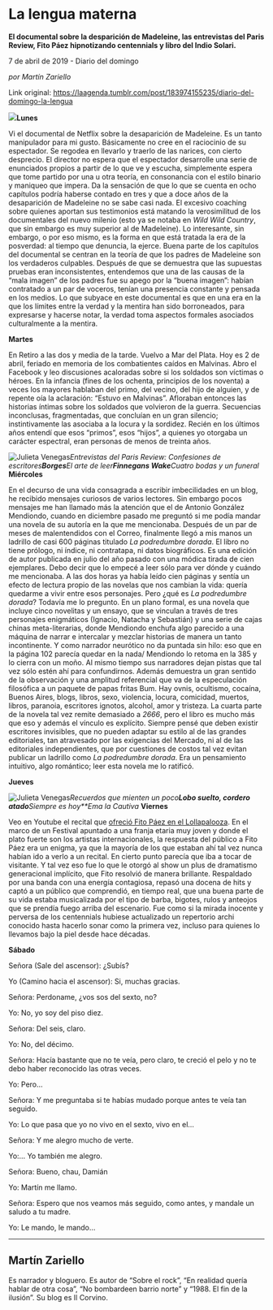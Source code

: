 # La lengua materna

**El documental sobre la desparición de Madeleine, las entrevistas del Paris Review, Fito Páez hipnotizando centennials y libro del Indio Solari.**

7 de abril de 2019 - Diario del domingo

_por Martín Zariello_

Link original: https://laagenda.tumblr.com/post/183974155235/diario-del-domingo-la-lengua

![](https://64.media.tumblr.com/1b26d165f8e487406fa53eacd1bc6a3e/84c53d19889e5441-5b/s500x750/d500da6cdf0def657dcb3b4d28bc0849739a5e1f.jpg)**Lunes** 

Vi el documental de Netflix
sobre la desaparición de Madeleine. Es un tanto manipulador para mi gusto.
Básicamente no cree en el raciocinio de su espectador. Se regodea en llevarlo y
traerlo de las narices, con cierto desprecio. El director no espera que el
espectador desarrolle una serie de enunciados propios a partir de lo que ve y
escucha, simplemente espera que tome partido por una u otra teoría, en
consonancia con el estilo binario y maniqueo que impera. Da la sensación de que
lo que se cuenta en ocho capítulos podría haberse contado en tres y que a doce
años de la desaparición de Madeleine no se sabe casi nada. El excesivo coaching
sobre quienes aportan sus testimonios está matando la verosimilitud de los
documentales del nuevo milenio (esto ya se notaba en *Wild Wild Country*, que sin embargo es muy superior al de Madeleine).
Lo interesante, sin embargo, o por eso mismo, es la forma en que está tratada
la era de la posverdad: al tiempo que denuncia, la ejerce. Buena parte de los
capítulos del documental se centran en la teoría de que los padres de Madeleine
son los verdaderos culpables. Después de que se demuestra que las supuestas pruebas
eran inconsistentes, entendemos que una de las causas de la “mala imagen” de
los padres fue su apego por la “buena imagen”: habían contratado a un par de
voceros, tenían una presencia constante y pensada en los medios. Lo que subyace
en este documental es que en una era en la que los límites entre la verdad y la
mentira han sido borroneados, para expresarse y hacerse notar, la verdad toma
aspectos formales asociados culturalmente a la mentira. 

**Martes** 

En Retiro a las dos y media de
la tarde. Vuelvo a Mar del Plata. Hoy es 2 de abril, feriado en memoria de los
combatientes caídos en Malvinas. Abro el Facebook y leo discusiones acaloradas
sobre si los soldados son víctimas o héroes. En la infancia (fines de los
ochenta, principios de los noventa) a veces los mayores hablaban del primo, del
vecino, del hijo de alguien, y de repente oía la aclaración: “Estuvo en
Malvinas”. Afloraban entonces las historias íntimas sobre los soldados que
volvieron de la guerra. Secuencias inconclusas, fragmentadas, que concluían en
un gran silencio; instintivamente las asociaba a la locura y la sordidez. Recién
en los últimos años entendí que esos “primos”, esos “hijos”, a quienes yo
otorgaba un carácter espectral, eran personas de menos de treinta años.   

![Julieta Venegas](https://64.media.tumblr.com/33c4680a1c22400a9f0c6ddef5ee1c7d/84c53d19889e5441-89/s250x400/31eb8ce3356bea9cf8f4903490fd16d92309fb91.jpg)*Entrevistas del Paris Review: Confesiones de escritores**Borges**El arte de leer**Finnegans Wake**Cuatro
bodas y un funeral* **Miércoles**

En el decurso de una vida
consagrada a escribir imbecilidades en un blog, he recibido mensajes curiosos
de varios lectores. Sin embargo pocos mensajes me han llamado más la atención
que el de Antonio González Mendiondo, cuando en diciembre pasado me preguntó si
me podía mandar una novela de su autoría en la que me mencionaba. Después de un
par de meses de malentendidos con el Correo, finalmente llegó a mis manos un
ladrillo de casi 600 páginas titulado *La
podredumbre dorada*. El libro no tiene prólogo, ni índice, ni contratapa, ni
datos biográficos. Es una edición de autor publicada en julio del año pasado
con una módica tirada de cien ejemplares. Debo decir que lo empecé a leer sólo
para ver dónde y cuándo me mencionaba. A las dos horas ya había leído cien
páginas y sentía un efecto de lectura propio de las novelas que nos cambian la
vida: quería quedarme a vivir entre esos personajes. Pero ¿qué es *La podredumbre dorada*? Todavía me lo
pregunto. En un plano formal, es una novela que incluye cinco novelitas y un
ensayo, que se vinculan a través de tres personajes enigmáticos (Ignacio,
Natacha y Sebastián) y una serie de cajas chinas meta-literarias, donde
Mendiondo enchufa algo parecido a una máquina de narrar e intercalar y mezclar
historias de manera un tanto incontinente. Y como narrador neurótico no da
puntada sin hilo: eso que en la página 102 parecía quedar en la nada/ Mendiondo
lo retoma en la 385 y lo cierra con un moño. Al mismo tiempo sus narradores
dejan pistas que tal vez sólo estén ahí para confundirnos. Además demuestra un
gran sentido de la observación y una amplitud referencial que va de la
especulación filosófica a un paquete de papas fritas Bum. Hay ovnis, ocultismo,
cocaína, Buenos Aires, blogs, libros, sexo, violencia, locura, comicidad,
muertos, libros, paranoia, escritores ignotos, alcohol, amor y tristeza. La
cuarta parte de la novela tal vez remite demasiado a *2666*, pero el libro es mucho más que eso y además el vínculo es
explícito. Siempre pensé que deben existir escritores invisibles, que no pueden
adaptar su estilo al de las grandes editoriales, tan atravesado por las
exigencias del Mercado, ni al de las editoriales independientes, que por
cuestiones de costos tal vez evitan publicar un ladrillo como *La podredumbre dorada*. Era un
pensamiento intuitivo, algo romántico; leer esta novela me lo ratificó.

**Jueves**

![Julieta Venegas](https://64.media.tumblr.com/44bb48cadebc217df5aafa2fd5375603/84c53d19889e5441-c1/s250x400/26b7888374496f3885b5f99061ddb5172b3e004c.jpg)*Recuerdos que mienten un poco**Lobo suelto, cordero atado**Siempre es hoy**Ema la Cautiva* **Viernes**

Veo en Youtube el recital que
[ofreció Fito Páez en el Lollapalooza](https://www.youtube.com/watch?v=iOgVsRvQu_8). En el marco de un Festival apuntado a una
franja etaria muy joven y donde el plato fuerte son los artistas
internacionales, la respuesta del público a Fito Páez era un enigma, ya que la
mayoría de los que estaban ahí tal vez nunca habían ido a verlo a un recital. En
cierto punto parecía que iba a tocar de visitante. Y tal vez eso fue lo que le
otorgó al show un plus de dramatismo generacional implícito, que Fito resolvió
de manera brillante. Respaldado por una banda con una energía contagiosa,
repasó una docena de hits y captó a un público que comprendió, en tiempo real,
que una buena parte de su vida estaba musicalizada por el tipo de barba,
bigotes, rulos y anteojos que se prendía fuego arriba del escenario. Fue como
si la mirada inocente y perversa de los centennials hubiese actualizado un
repertorio archi conocido hasta hacerlo sonar como la primera vez, incluso para
quienes lo llevamos bajo la piel desde hace décadas.  


**Sábado**

Señora (Sale
del ascensor): ¿Subís? 

Yo (Camino
hacia el ascensor): Si, muchas gracias. 

Señora:
Perdoname, ¿vos sos del sexto, no? 

Yo: No, yo
soy del piso diez. 

Señora: Del
seis, claro. 

Yo: No, del
décimo. 

Señora:
Hacía bastante que no te veía, pero claro, te creció el pelo y no te debo haber
reconocido las otras veces.  

Yo: Pero… 

Señora: Y me
preguntaba si te habías mudado porque antes te veía tan seguido. 

Yo: Lo que
pasa que yo no vivo en el sexto, vivo en el… 

Señora: Y me
alegro mucho de verte. 

Yo:… Yo
también me alegro. 

Señora: Bueno,
chau, Damián  

Yo: Martín
me llamo. 

Señora:
Espero que nos veamos más seguido, como antes, y mandale un saludo a tu madre. 

Yo: Le
mando, le mando…



---

 Martín Zariello
----------------

 Es narrador y bloguero. Es autor de “Sobre el rock”, “En realidad quería hablar de otra cosa”, “No bombardeen barrio norte” y “1988. El fin de la ilusión”. Su blog es Il Corvino.

